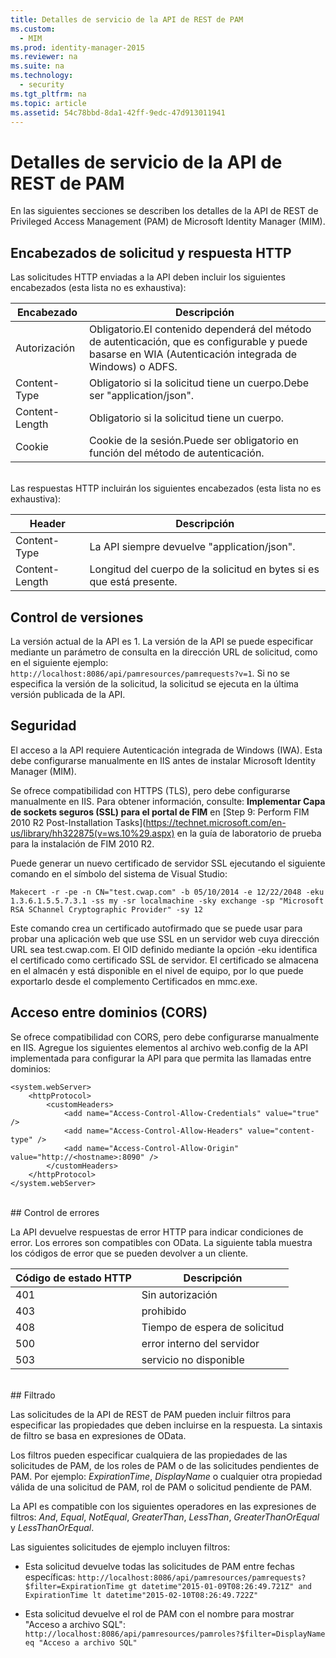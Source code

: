 ```yaml
---
title: Detalles de servicio de la API de REST de PAM
ms.custom: 
  - MIM
ms.prod: identity-manager-2015
ms.reviewer: na
ms.suite: na
ms.technology: 
  - security
ms.tgt_pltfrm: na
ms.topic: article
ms.assetid: 54c78bbd-8da1-42ff-9edc-47d913011941
---
```

# Detalles de servicio de la API de REST de PAM
En las siguientes secciones se describen los detalles de la API de REST de Privileged Access Management (PAM) de Microsoft Identity Manager (MIM).

<a name="HttpHeaders"></a>
## Encabezados de solicitud y respuesta HTTP

Las solicitudes HTTP enviadas a la API deben incluir los siguientes encabezados (esta lista no es exhaustiva):

 Encabezado| Descripción
-------|------------
 Autorización| Obligatorio.El contenido dependerá del método de autenticación, que es configurable y puede basarse en WIA (Autenticación integrada de Windows) o ADFS.
 Content-Type| Obligatorio si la solicitud tiene un cuerpo.Debe ser "application/json".
 Content-Length| Obligatorio si la solicitud tiene un cuerpo.
 Cookie| Cookie de la sesión.Puede ser obligatorio en función del método de autenticación.
<br/>
Las respuestas HTTP incluirán los siguientes encabezados (esta lista no es exhaustiva):

 Header| Descripción
-------|------------
 Content-Type| La API siempre devuelve "application/json".
 Content-Length| Longitud del cuerpo de la solicitud en bytes si es que está presente.
<a name="Versioning"></a>
## Control de versiones

La versión actual de la API es 1.
La versión de la API se puede especificar mediante un parámetro de consulta en la dirección URL de solicitud, como en el siguiente ejemplo: `http://localhost:8086/api/pamresources/pamrequests?v=1`.
Si no se especifica la versión de la solicitud, la solicitud se ejecuta en la última versión publicada de la API.

## Seguridad

El acceso a la API requiere Autenticación integrada de Windows (IWA). Esta debe configurarse manualmente en IIS antes de instalar Microsoft Identity Manager (MIM).

Se ofrece compatibilidad con HTTPS (TLS), pero debe configurarse manualmente en IIS. Para obtener información, consulte: **Implementar Capa de sockets seguros (SSL) para el portal de FIM** en [Step 9: Perform FIM 2010 R2 Post-Installation Tasks](https://technet.microsoft.com/en-us/library/hh322875(v=ws.10%29.aspx) en la guía de laboratorio de prueba para la instalación de FIM 2010 R2.

Puede generar un nuevo certificado de servidor SSL ejecutando el siguiente comando en el símbolo del sistema de Visual Studio:
```
Makecert -r -pe -n CN="test.cwap.com" -b 05/10/2014 -e 12/22/2048 -eku 1.3.6.1.5.5.7.3.1 -ss my -sr localmachine -sky exchange -sp "Microsoft RSA SChannel Cryptographic Provider" -sy 12
```

Este comando crea un certificado autofirmado que se puede usar para probar una aplicación web que use SSL en un servidor web cuya dirección URL sea test.cwap.com. El OID definido mediante la opción -eku identifica el certificado como certificado SSL de servidor. El certificado se almacena en el almacén y está disponible en el nivel de equipo, por lo que puede exportarlo desde el complemento Certificados en mmc.exe.

## Acceso entre dominios (CORS)

Se ofrece compatibilidad con CORS, pero debe configurarse manualmente en IIS. Agregue los siguientes elementos al archivo web.config de la API implementada para configurar la API para que permita las llamadas entre dominios:

```
<system.webServer>       
    <httpProtocol> 
        <customHeaders> 
            <add name="Access-Control-Allow-Credentials" value="true"  /> 
            <add name="Access-Control-Allow-Headers" value="content-type" /> 
            <add name="Access-Control-Allow-Origin" value="http://<hostname>:8090" /> 
        </customHeaders> 
    </httpProtocol> 
</system.webServer> 
```
<br/>
<a name="ErrorHandling"></a>
## Control de errores

La API devuelve respuestas de error HTTP para indicar condiciones de error. Los errores son compatibles con OData. La siguiente tabla muestra los códigos de error que se pueden devolver a un cliente.

 Código de estado HTTP| Descripción
-----------------|------------
 401| Sin autorización
 403| prohibido
 408| Tiempo de espera de solicitud
 500| error interno del servidor
 503| servicio no disponible
<br/>
<a name="Filtering"></a>
## Filtrado

Las solicitudes de la API de REST de PAM pueden incluir filtros para especificar las propiedades que deben incluirse en la respuesta. La sintaxis de filtro se basa en expresiones de OData.

Los filtros pueden especificar cualquiera de las propiedades de las solicitudes de PAM, de los roles de PAM o de las solicitudes pendientes de PAM. Por ejemplo: *ExpirationTime*, *DisplayName* o cualquier otra propiedad válida de una solicitud de PAM, rol de PAM o solicitud pendiente de PAM.

La API es compatible con los siguientes operadores en las expresiones de filtros: *And*, *Equal*, *NotEqual*, *GreaterThan*, *LessThan*, *GreaterThanOrEqual* y *LessThanOrEqual*.

Las siguientes solicitudes de ejemplo incluyen filtros:

- Esta solicitud devuelve todas las solicitudes de PAM entre fechas específicas: `http://localhost:8086/api/pamresources/pamrequests?$filter=ExpirationTime gt datetime"2015-01-09T08:26:49.721Z" and ExpirationTime lt datetime"2015-02-10T08:26:49.722Z" `

- Esta solicitud devuelve el rol de PAM con el nombre para mostrar "Acceso a archivo SQL": `http://localhost:8086/api/pamresources/pamroles?$filter=DisplayName eq "Acceso a archivo SQL" `





